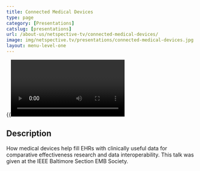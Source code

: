 ```yaml
---
title: Connected Medical Devices
type: page
category: [Presentations]
catslug: [presentations]
url: /about-us/netspective-tv/connected-medical-devices/
image: img/netspective.tv/presentations/connected-medical-devices.jpg
layout: menu-level-one
---
```


{{<video a8361a20194601307dd222000a9f27e2>}}

## Description
How medical devices help fill EHRs with clinically useful data for comparative effectiveness research and data interoperability. This talk was given at the IEEE Baltimore Section EMB Society.

